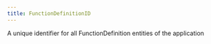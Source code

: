 ```yaml
---
title: FunctionDefinitionID
---
```


A unique identifier for all FunctionDefinition entities of the application
